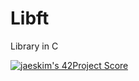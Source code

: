 # Libft
Library in C

[![jaeskim's 42Project Score](https://badge42.herokuapp.com/api/project/mbueno-g/Libft)](https://github.com/JaeSeoKim/badge42)
